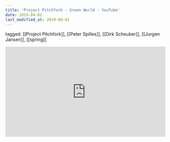```yaml
---
title: 'Project Pitchfork - Green World - YouTube'
date: 2019-04-01
last_modified_at: 2019-04-01
---
```

tagged: [[Project Pitchfork]], [[Peter Spilles]], [[Dirk Scheuber]], [[Jurgen Jansen]], [[spring]]
<iframe allow="accelerometer; autoplay; clipboard-write; encrypted-media; gyroscope; picture-in-picture" allowfullscreen="" frameborder="0" height="281" id="youtube_iframe" src="https://www.youtube.com/embed/LZjGNS6-_Zk?feature=oembed&amp;enablejsapi=1&amp;origin=https://safe.txmblr.com&amp;wmode=opaque" width="500"></iframe>